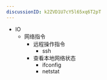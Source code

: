 ```yaml
---
discussionID: k2ZVD1U7cY5l65xq6T2pT
---
```


- IO
  - 网络指令
    - 远程操作指令
      - ssh
    - 查看本地网络状态
      - ifconfig
      - netstat